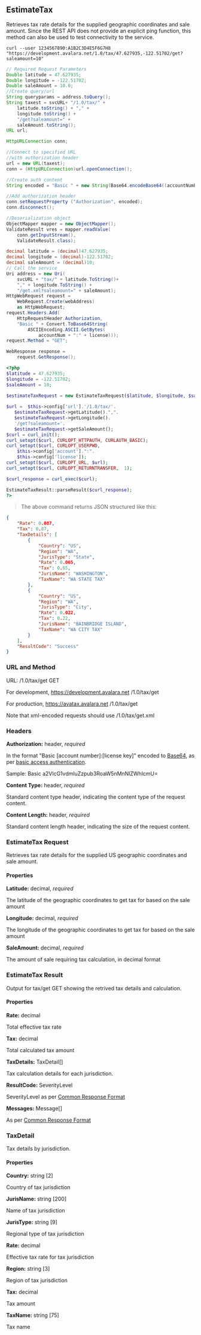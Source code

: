## EstimateTax

Retrieves tax rate details for the supplied geographic coordinates and sale amount.
Since the REST API does not provide an explicit ping function, this method can also be used to test connectivity to the service.

```shell
curl --user 1234567890:A1B2C3D4E5F6G7H8 "https://development.avalara.net/1.0/tax/47.627935,-122.51702/get?saleamount=10"
```

```java
// Required Request Parameters
Double latitude = 47.627935;
Double longitude = -122.51702;
Double saleAmount = 10.0;
//Create query/url
String queryparams = address.toQuery();
String taxest = svcURL+ "/1.0/tax/" +
	latitude.toString() + "," +
	longitude.toString() + 
	"/get?saleamount=" + 
	saleAmount.toString();
URL url;

HttpURLConnection conn;

//Connect to specified URL 
//with authorization header
url = new URL(taxest);
conn = (HttpURLConnection)url.openConnection();

//Create auth content
String encoded = "Basic " + new String(Base64.encodeBase64((accountNumber + ":"+licenseKey).getBytes()));

//Add authorization header
conn.setRequestProperty ("Authorization", encoded);
conn.disconnect();

//Deserialization object
ObjectMapper mapper = new ObjectMapper();
ValidateResult vres = mapper.readValue(
	conn.getInputStream(),
	ValidateResult.class);
```

```csharp
decimal latitude = (decimal)47.627935;
decimal longitude = (decimal)-122.51702;
decimal saleAmount = (decimal)10;
// Call the service
Uri address = new Uri(
	svcURL + "tax/" + latitude.ToString()+
	"," + longitude.ToString() + 
	"/get.xml?saleamount=" + saleAmount);
HttpWebRequest request = 
	WebRequest.Create(webAddress) 
	as HttpWebRequest;
request.Headers.Add(
	HttpRequestHeader.Authorization, 
	"Basic " + Convert.ToBase64String(
		ASCIIEncoding.ASCII.GetBytes(
			accountNum + ":" + license)));
request.Method = "GET";

WebResponse response = 
	request.GetResponse();
```

```php
<?php
$latitude = 47.627935;
$longitude = -122.51702;
$saleAmount = 10;

$estimateTaxRequest = new EstimateTaxRequest($latitude, $longitude, $saleAmount);
 
$url =  $this->config['url'].'/1.0/tax/'.
   $estimateTaxRequest->getLatitude().",".
   $estimateTaxRequest->getLongitude().
   '/get?saleamount='.
   $estimateTaxRequest->getSaleAmount();
$curl = curl_init();
curl_setopt($curl, CURLOPT_HTTPAUTH, CURLAUTH_BASIC);
curl_setopt($curl, CURLOPT_USERPWD, 
	$this->config['account'].":".
	$this->config['license']);
curl_setopt($curl, CURLOPT_URL, $url);
curl_setopt($curl, CURLOPT_RETURNTRANSFER,	1);

$curl_response = curl_exec($curl);

EstimateTaxResult::parseResult($curl_response);  
?>    
```


> The above command returns JSON structured like this:

```json
{
    "Rate": 0.087,
    "Tax": 0.87,
    "TaxDetails": [
        {
            "Country": "US",
            "Region": "WA",
            "JurisType": "State",
            "Rate": 0.065,
            "Tax": 0.65,
            "JurisName": "WASHINGTON",
            "TaxName": "WA STATE TAX"
        },
        {
            "Country": "US",
            "Region": "WA",
            "JurisType": "City",
            "Rate": 0.022,
            "Tax": 0.22,
            "JurisName": "BAINBRIDGE ISLAND",
            "TaxName": "WA CITY TAX"
        }
    ],
    "ResultCode": "Success"
}
```

### URL and Method

URL: /1.0/tax/get GET

For development, 
	https://development.avalara.net
	/1.0/tax/get
    
For production, 
	https://avatax.avalara.net
	/1.0/tax/get
    
Note that xml-encoded requests should use /1.0/tax/get.xml

### Headers

**Authorization:** header, *required*

In the format "Basic [account number]:[license key]" encoded to <a href="http://en.wikipedia.org/wiki/Base64">Base64</a>, as per <a href="http://en.wikipedia.org/wiki/Basic_access_authentication">basic access authentication</a>.

Sample: Basic a2VlcG1vdmluZzpub3RoaW5nMnNlZWhlcmU=

**Content Type:** header, *required*

Standard content type header, indicating the content type of the request content.

**Content Length:** header, *required*

Standard content length header, indicating the size of the request content.

### EstimateTax Request

Retrieves tax rate details for the supplied US geographic coordinates and sale amount.

#### Properties

**Latitude:** decimal, *required*

The latitude of the geographic coordinates to get tax for based on the sale amount

**Longitude:** decimal, *required*

The longitude of the geographic coordinates to get tax for based on the sale amount

**SaleAmount:** decimal, *required*

The amount of sale requiring tax calculation, in decimal format

### EstimateTax Result

Output for tax/get GET showing the retrived tax details and calculation.

#### Properties

**Rate:** decimal

Total effective tax rate

**Tax:** decimal

Total calculated tax amount

**TaxDetails:** TaxDetail[]

Tax calculation details for each jurisdiction.

**ResultCode:** SeverityLevel

SeverityLevel as per <a title="Common Response Format" href="/api-docs/soap/shared-formats-and-methods#CommonResponseFormat">Common Response Format</a>

**Messages:** Message[]

As per <a title="Common Response Format" href="/api-docs/soap/shared-formats-and-methods#CommonResponseFormat">Common Response Format</a>

### TaxDetail

Tax details by jurisdiction.

#### Properties

**Country:** string [2]

Country of tax jurisdiction

**JurisName:** string [200]

Name of tax jurisdiction

**JurisType:** string [9]

Regional type of tax jurisdiction

**Rate:** decimal

Effective tax rate for tax jurisdiction

**Region:** string [3]

Region of tax jurisdiction

**Tax:** decimal

Tax amount

**TaxName:** string [75]

Tax name